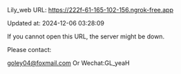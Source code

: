 Lily_web URL: https://222f-61-165-102-156.ngrok-free.app

Updated at: 2024-12-06 03:28:09

If you cannot open this URL, the server might be down.

Please contact: 

goley04@foxmail.com Or Wechat:GL_yeaH